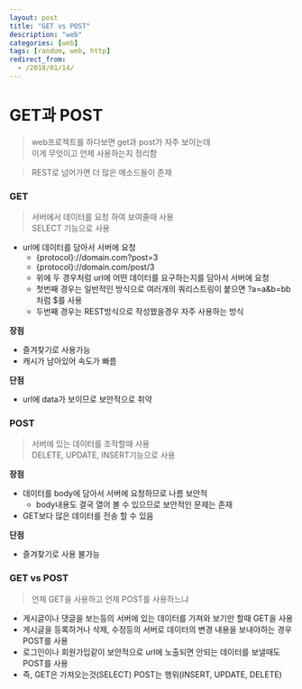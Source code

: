 ```yaml
---
layout: post
title: "GET vs POST"
description: "web"
categories: [web]
tags: [random, web, http]
redirect_from:
  - /2018/01/14/
---
```

# GET과 POST
> web프로젝트를 하다보면 get과 post가 자주 보이는데  
> 이게 무엇이고 언제 사용하는지 정리함  

> REST로 넘어가면 더 많은 메소드들이 존재


### GET
> 서버에서 데이터를 요청 하여 보여줄때 사용   
> SELECT 기능으로 사용  
* url에 데이터를 담아서 서버에 요청
  * {protocol}://domain.com?post=3
  * {protocol}://domain.com/post/3
  * 위에 두 경우처럼 url에 어떤 데이터를 요구하는지를 담아서 서버에 요청
  * 첫번째 경우는 일반적인 방식으로 여러개의 쿼리스트링이 붙으면 ?a=a&b=bb처럼 $를 사용
  * 두번째 경우는 REST방식으로 작성했을경우 자주 사용하는 방식  
  
**장점**
* 즐겨찾기로 사용가능
* 캐시가 남아있어 속도가 빠름

**단점**
* url에 data가 보이므로 보안적으로 취약

### POST
> 서버에 있는 데이터를 조작할때 사용   
> DELETE, UPDATE, INSERT기능으로 사용  

**장점**
* 데이터를 body에 담아서 서버에 요청하므로 나름 보안적  
  * body내용도 결국 열어 볼 수 있으므로 보안적인 문제는 존재  
* GET보다 많은 데이터를 전송 할 수 있음  

**단점**
* 즐겨찾기로 사용 불가능

### GET vs POST
> 언제 GET을 사용하고 언제 POST를 사용하느냐  

* 게시글이나 댓글을 보는등의 서버에 있는 데이터를 가져와 보기만 할때 GET을 사용  
* 게시글을 등록하거나 삭제, 수정등의 서버로 데이터의 변경 내용을 보내야하는 경우 POST를 사용  
* 로그인이나 회원가입같이 보안적으로 url에 노출되면 안되는 데이터를 보낼때도 POST를 사용  
* 즉, GET은 가져오는것(SELECT) POST는 행위(INSERT, UPDATE, DELETE)


